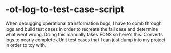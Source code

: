 # -ot-log-to-test-case-script
When debugging operational transformation bugs, I have to comb through logs and build test cases in order to recreate the fail case and determine what went wrong. Doing this manually takes EONS so here's this. Converts logs to nearly complete JUnit test cases that I can just dump into my project in order to toy with.

